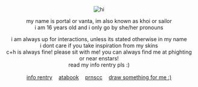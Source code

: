 <div align="center">
 
![hi](https://images2.imgbox.com/ef/0a/Mq3Io87E_o.png)<br/>


my name is portal or vanta, im also known as khoi or sailor<br/> i am 16 years old and i only go by she/her pronouns<br/>


i am always up for interactions, unless its stated otherwise in my name<br/>
i dont care if you take inspiration from my skins<br/>
c+h is always fine! please sit with me! you can always find me at phighting or near enstars!</br>
read my info rentry pls :)</br>

[info rentry](https://rentry.co/angelofdarkness) ㅤ[atabook](https://portal.atabook.org/) ㅤ[prnscc](https://pronouns.cc/@anchor) ㅤ[draw something for me :)](https://madnesscombat.straw.page)

